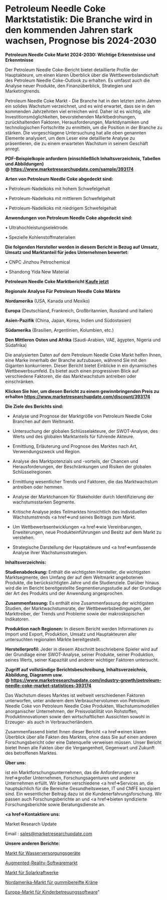 # Petroleum Needle Coke Marktstatistik: Die Branche wird in den kommenden Jahren stark wachsen, Prognose bis 2024-2030

<strong>Petroleum Needle Coke Markt 2024-2030: Wichtige Erkenntnisse und Erkenntnisse</strong>

Der Petroleum Needle Coke-Bericht bietet detaillierte Profile der Hauptakteure, um einen klaren Überblick über die Wettbewerbslandschaft des Petroleum Needle Coke-Outlook zu erhalten. Es umfasst auch die Analyse neuer Produkte, den Finanzüberblick, Strategien und Marketingtrends.

Petroleum Needle Coke Markt - Die Branche hat in den letzten zehn Jahren ein solides Wachstum verzeichnet, und es wird erwartet, dass sie in den kommenden Jahrzehnten viel erreichen wird. Daher ist es wichtig, alle Investitionsmöglichkeiten, bevorstehenden Marktbedrohungen, zurückhaltenden Faktoren, Herausforderungen, Marktdynamiken und technologischen Fortschritte zu ermitteln, um die Position in der Branche zu stärken. Die vorgeschlagene Untersuchung hat alle oben genannten Elemente analysiert, um dem Leser eine detaillierte Analyse zu präsentieren, die zu einem erwarteten Wachstum in seinem Geschäft anregt.

<strong><b>PDF-Beispielkopie anfordern (einschließlich Inhaltsverzeichnis, Tabellen und Abbildungen) @ </b></strong><strong><a href=https://www.marketresearchupdate.com/sample/393174><strong>https://www.marketresearchupdate.com/sample/393174</u></a></strong></strong>

<strong>Arten von Petroleum Needle Coke abgedeckt sind:</strong>

• Petroleum-Nadelkoks mit hohem Schwefelgehalt

• Petroleum-Nadelkoks mit mittlerem Schwefelgehalt

• Petroleum-Nadelkoks mit niedrigem Schwefelgehalt

<strong>Anwendungen von Petroleum Needle Coke abgedeckt sind:</strong>

• Ultrahochleistungselektrode.

• Spezielle Kohlenstoffmaterialien

<strong>Die folgenden Hersteller werden in diesem Bericht in Bezug auf Umsatz, Umsatz und Marktanteil für jedes Unternehmen bewertet:</strong>

• CNPC Jinzhou Petrochemical

• Shandong Yida New Material

<strong>Petroleum Needle Coke Marktbericht <a href=https://www.marketresearchupdate.com/buynow/393174>Kaufe jetzt</a></strong>

<strong>Regionale Analyse Für Petroleum Needle Coke Märkte</strong>

<strong>Nordamerika</strong> (USA, Kanada und Mexiko)

<strong>Europa</strong> (Deutschland, Frankreich, Großbritannien, Russland und Italien)

<strong>Asien-Pazifik</strong> (China, Japan, Korea, Indien und Südostasien)

<strong>Südamerika</strong> (Brasilien, Argentinien, Kolumbien, etc.)

<strong>Den Mittleren</strong> <strong>Osten und Afrika</strong> (Saudi-Arabien, VAE, ägypten, Nigeria und Südafrika)

Die analysierten Daten auf dem Petroleum Needle Coke Markt helfen Ihnen, eine Marke innerhalb der Branche aufzubauen, während Sie mit den Giganten konkurrieren. Dieser Bericht bietet Einblicke in ein dynamisches Wettbewerbsumfeld. Es bietet auch einen progressiven Blick auf verschiedene Faktoren, die das Marktwachstum antreiben oder einschränken.

<strong>Klicken Sie hier, um diesen Bericht zu einem gewinnbringenden Preis zu erhalten
</strong><strong><a href=https://www.marketresearchupdate.com/discount/393174>https://www.marketresearchupdate.com/discount/393174</b></u></strong></a>

<strong>Die Ziele des Berichts sind:</strong>

- Analyse und Prognose der Marktgröße von Petroleum Needle Coke Branchen auf dem Weltmarkt.

- Untersuchung der globalen Schlüsselakteure, der SWOT-Analyse, des Werts und des globalen Marktanteils für führende Akteure.

- Ermittlung, Erläuterung und Prognose des Marktes nach Art, Verwendungszweck und Region.

- Analyse des Marktpotenzials und -vorteils, der Chancen und Herausforderungen, der Beschränkungen und Risiken der globalen Schlüsselregionen.

- Ermittlung wesentlicher Trends und Faktoren, die das Marktwachstum antreiben oder hemmen.

- Analyse der Marktchancen für Stakeholder durch Identifizierung der wachstumsstarken Segmente.

- Kritische Analyse jedes Teilmarktes hinsichtlich des individuellen Wachstumstrends <a href=>und</a> seines Beitrags zum Markt.

- Um Wettbewerbsentwicklungen <a href=>wie</a> Vereinbarungen, Erweiterungen, neue Produkteinführungen und Besitz auf dem Markt zu verstehen.

- Strategische Darstellung der Hauptakteure und <a href=>umfas</a>sende Analyse ihrer Wachstumsstrategien.

<strong>Inhaltsverzeichnis:</strong>

<strong>Studienabdeckung:</strong> Enthält die wichtigsten Hersteller, die wichtigsten Marktsegmente, den Umfang der auf dem Weltmarkt angebotenen Produkte, die berücksichtigten Jahre und die Studienziele. Darüber hinaus wird die im Bericht bereitgestellte Segmentierungsstudie auf der Grundlage der Art des Produkts und der Anwendung angesprochen.

<strong>Zusammenfassung:</strong> Es enthält eine Zusammenfassung der wichtigsten Studien, der Marktwachstumsrate, der Wettbewerbsbedingungen, der Markttreiber, der Trends und Probleme sowie der makroskopischen Indikatoren.

<strong>Produktion nach Regionen:</strong> In diesem Bericht werden Informationen zu Import und Export, Produktion, Umsatz und Hauptakteuren aller untersuchten regionalen Märkte bereitgestellt.

<strong>Herstellerprofil:</strong> Jeder in diesem Abschnitt beschriebene Spieler wird auf der Grundlage einer SWOT-Analyse, seiner Produkte, seiner Produktion, seines Werts, seiner Kapazität und anderer wichtiger Faktoren untersucht.

<strong><b>Zugriff auf vollständige Berichtsbeschreibung, Inhaltsverzeichnis, Abbildung, Diagramm usw. @ </b></strong><strong><a href=https://www.marketresearchupdate.com/industry-growth/petroleum-needle-coke-market-statistices-393174>https://www.marketresearchupdate.com/industry-growth/petroleum-needle-coke-market-statistices-393174</a></strong>

Das Wachstum dieses Marktes ist weltweit verschiedenen Faktoren unterworfen, unter anderem dem Verbrauchervolumen von Petroleum Needle Coke von Petroleum Needle Coke Produkten, Wachstumsmodellen anorganischer Unternehmen, der Preisvolatilität von Rohstoffen, Produktinnovationen sowie den wirtschaftlichen Aussichten sowohl in Erzeuger- als auch in Verbraucherländern.

Zusammenfassend bietet Ihnen dieser Bericht <a href=>einen</a> klaren Überblick über alle Fakten des Marktes, ohne dass Sie auf einen anderen Forschungsbericht oder eine Datenquelle verweisen müssen. Unser Bericht bietet Ihnen alle Fakten über die Vergangenheit, Gegenwart und Zukunft des betroffenen Marktes.

<strong>Über uns:</strong>

 ist ein Marktforschungsunternehmen, das die Anforderungen <a href=>großer</a> Unternehmen, Forschungsagenturen und anderer Unternehmen erfüllt. Wir bieten verschiedene <a href=>Services</a> an, die hauptsächlich für die Bereiche Gesundheitswesen, IT und CMFE konzipiert sind. Ein wesentlicher Beitrag dazu ist die Kundenerfahrungsforschung. Wir passen auch Forschungsberichte an und <a href=>bieten</a> syndizierte Forschungsberichte sowie Beratungsdienste an.

<strong><a href=>Kontaktiere uns:</a></strong>

Market Research Update

Email : sales@marketresearchupdate.com

<strong>Unsere anderen Berichte:</strong>

<a href=https://www.linkedin.com/pulse/water-supply-equipment-market-2023-latest-trending>Markt für Wasserversorgungsgeräte</a>

<a href=https://www.linkedin.com/pulse/augmented-reality-software-market-report-2023>Augmented-Reality-Softwaremarkt</a>

<a href=https://www.linkedin.com/pulse/solar-power-plants-market-outlooks-2023-size>Markt für Solarkraftwerke</a>

<a href=https://www.linkedin.com/pulse/north-america-rubber-tired-crane-market-growth>Nordamerika-Markt für gummibereifte Kräne</a>

<a href=https://www.linkedin.com/pulse/europe-child-care-software-market-2023-z2gbf/>Europa-Markt für Kinderbetreuungssoftware</a>"
